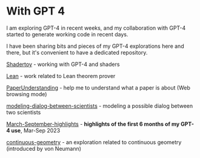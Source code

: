 # With GPT 4

I am exploring GPT-4 in recent weeks, and my collaboration with GPT-4 started to generate working code in recent days.

I have been sharing bits and pieces of my GPT-4 explorations here and there, but it's convenient to have a dedicated repository.

[Shadertoy](Shadertoy) - working with GPT-4 and shaders

[Lean](Lean) - work related to Lean theorem prover

[PaperUnderstanding](PaperUnderstanding) - help me to understand what a paper is about (Web browsing mode)

[modeling-dialog-between-scientists](modeling-dialog-between-scientists) - modeling a possible dialog between two scientists

[March-September-highlights](March-September-highlights) - **highlights of the first 6 months of my GPT-4 use**, Mar-Sep 2023

[continuous-geometry](continuous-geometry) - an exploration related to continuous geometry (introduced by von Neumann)
